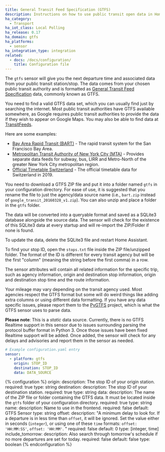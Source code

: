 ```yaml
---
title: General Transit Feed Specification (GTFS)
description: Instructions on how to use public transit open data in Home Assistant.
ha_category:
  - Transport
ha_iot_class: Local Polling
ha_release: 0.17
ha_domain: gtfs
ha_platforms:
  - sensor
ha_integration_type: integration
related:
  - docs: /docs/configuration/
    title: Configuration file
---
```


The `gtfs` sensor will give you the next departure time and associated data from your public transit station/stop. The data comes from your chosen public transit authority and is formatted as [General Transit Feed Specification](https://developers.google.com/transit/gtfs/) data, commonly known as GTFS.

You need to find a valid GTFS data set, which you can usually find just by searching the internet. Most public transit authorities have GTFS available somewhere, as Google requires public transit authorities to provide the data if they wish to appear on Google Maps. You may also be able to find data at [TransitFeeds](https://transitfeeds.com/feeds).

Here are some examples:

- [Bay Area Rapid Transit (BART)](https://www.bart.gov/schedules/developers/gtfs) - The rapid transit system for the San Francisco Bay Area.
- [Metropolitan Transit Authority of New York City (MTA)](http://web.mta.info/developers/) - Provides separate data feeds for subway, bus, LIRR and Metro-North of the greater New York City metropolitan region.
- [Official Timetable Switzerland](https://opentransportdata.swiss/en/dataset/timetable-2019-gtfs) - The official timetable data for Switzerland in 2019.

You need to download a GTFS ZIP file and put it into a folder named `gtfs` in your configuration directory. For ease of use, it is suggested that you rename the file to just the agency/data source name (i.e., `bart.zip` instead of `google_transit_20160328_v1.zip`). You can also unzip and place a folder in the `gtfs` folder.

The data will be converted into a queryable format and saved as a SQLite3 database alongside the source data. The sensor will check for the existence of this SQLite3 data at every startup and will re-import the ZIP/Folder if none is found.

To update the data, delete the SQLite3 file and restart Home Assistant.

To find your stop ID, open the `stops.txt` file inside the ZIP file/unzipped folder. The format of the ID is different for every transit agency but will be the first "column" (meaning the string before the first comma) in a row.

The sensor attributes will contain all related information for the specific trip, such as agency information, origin and destination stop information, origin and destination stop time and the route information.

Your mileage may vary depending on the transit agency used. Most agencies respect the GTFS format but some will do weird things like adding extra columns or using different data formatting. If you have any data specific issues, please report them to the [PyGTFS](https://github.com/jarondl/pygtfs) project, which is what the GTFS sensor uses to parse data.

**Please note**: This is a _static_ data source. Currently, there is no GTFS Realtime support in this sensor due to issues surrounding parsing the protocol buffer format in Python 3. Once those issues have been fixed Realtime support will be added. Once added, the sensor will check for any delays and advisories and report them in the sensor as needed.

```yaml
# Example configuration.yaml entry
sensor:
  - platform: gtfs
    origin: STOP_ID
    destination: STOP_ID
    data: DATA_SOURCE
```

{% configuration %}
origin:
  description: The stop ID of your origin station.
  required: true
  type: string
destination:
  description: The stop ID of your destination station.
  required: true
  type: string
data:
  description: The name of the ZIP file or folder containing the GTFS data. It must be located inside the `gtfs` folder of your configuration directory.
  required: true
  type: string
name:
  description: Name to use in the frontend.
  required: false
  default: GTFS Sensor
  type: string
offset:
  description: "A minimum delay to look for. If a departure is in less time than `offset`, it will be ignored. Set the value either in seconds (`integer`), or using one of these `time` formats: `offset: 'HH:MM:SS'`, `offset: 'HH:MM'`. "
  required: false
  default: 0
  type: [integer, time]
include_tomorrow:
  description: Also search through tomorrow's schedule if no more departures are set for today.
  required: false
  default: false
  type: boolean
{% endconfiguration %}
